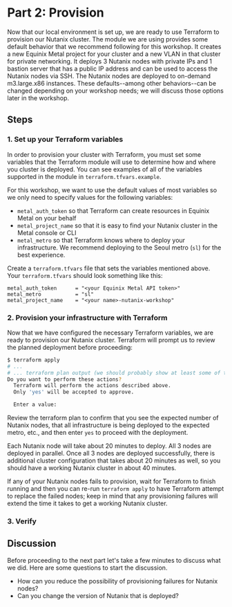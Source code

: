 <!-- See https://squidfunk.github.io/mkdocs-material/reference/ -->
# Part 2: Provision

Now that our local environment is set up, we are ready to use Terraform to provision our Nutanix cluster.  The module we are using provides some default behavior that we recommend following for this workshop.  It creates a new Equinix Metal project for your cluster and a new VLAN in that cluster for private networking.  It deploys 3 Nutanix nodes with private IPs and 1 bastion server that has a public IP address and can be used to access the Nutanix nodes via SSH.  The Nutanix nodes are deployed to on-demand m3.large.x86 instances.  These defaults--among other behaviors--can be changed depending on your workshop needs; we will discuss those options later in the workshop.

## Steps

### 1. Set up your Terraform variables

In order to provision your cluster with Terraform, you must set some variables that the Terraform module will use to determine how and where you cluster is deployed.  You can see examples of all of the variables supported in the module in `terraform.tfvars.example`.

<!--
TODO: duplicate the contents of that file here for reference?
-->

For this workshop, we want to use the default values of most variables so we only need to specify values for the following variables:

- `metal_auth_token` so that Terraform can create resources in Equinix Metal on your behalf
- `metal_project_name` so that it is easy to find your Nutanix cluster in the Metal console or CLI
- `metal_metro` so that Terraform knows where to deploy your infrastructure.  We recommend deploying to the Seoul metro (`sl`) for the best experience.

Create a `terraform.tfvars` file that sets the variables mentioned above.  Your `terraform.tfvars` should look something like this:

```hcl
metal_auth_token      = "<your Equinix Metal API token>"
metal_metro           = "sl"
metal_project_name    = "<your name>-nutanix-workshop"
```

### 2. Provision your infrastructure with Terraform

Now that we have configured the necessary Terraform variables, we are ready to provision our Nutanix cluster.  Terraform will prompt us to review the planned deployment before proceeding:

```sh
$ terraform apply
# ...
# ... terraform plan output (we should probably show at least some of this?)
Do you want to perform these actions?
  Terraform will perform the actions described above.
  Only 'yes' will be accepted to approve.

  Enter a value: 
```

Review the terraform plan to confirm that you see the expected number of Nutanix nodes, that all infrastructure is being deployed to the expected metro, etc., and then enter `yes` to proceed with the deployment.

Each Nutanix node will take about 20 minutes to deploy.  All 3 nodes are deployed in parallel.  Once all 3 nodes are deployed successfully, there is additional cluster configuration that takes about 20 minutes as well, so you should have a working Nutanix cluster in about 40 minutes.

If any of your Nutanix nodes fails to provision, wait for Terraform to finish running and then you can re-run `terraform apply` to have Terraform attempt to replace the failed nodes; keep in mind that any provisioning failures will extend the time it takes to get a working Nutanix cluster.

### 3. Verify

## Discussion

<!--
  TODO: fill in discussion points if we need them here
-->

Before proceeding to the next part let's take a few minutes to discuss what we did. Here are some questions to start the discussion.

- How can you reduce the possibility of provisioning failures for Nutanix nodes?
- Can you change the version of Nutanix that is deployed?

